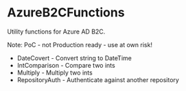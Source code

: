 # AzureB2CFunctions

Utility functions for Azure AD B2C.

Note: PoC - not Production ready - use at own risk!

* DateCovert - Convert string to DateTime
* IntComparison - Compare two ints
* Multiply - Multiply two ints
* RepositoryAuth - Authenticate against another repository

